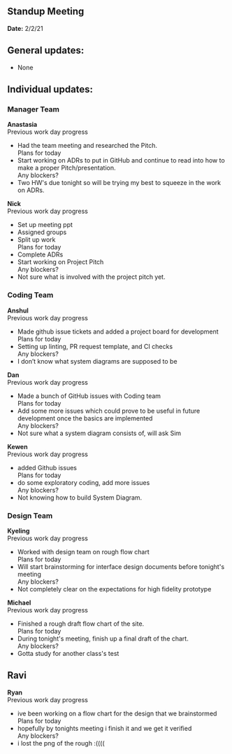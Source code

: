 ## Standup Meeting
**Date:** 2/2/21

## General updates:
- None
 

## Individual updates:

### Manager Team
**Anastasia**  
Previous work day progress  
- Had the team meeting and researched the Pitch.  
Plans for today
- Start working on ADRs to put in GitHub and continue to read into how to make a proper Pitch/presentation.  
Any blockers?
- Two HW's due tonight so will be trying my best to squeeze in the work on ADRs.

**Nick**  
Previous work day progress  
- Set up meeting ppt  
- Assigned groups  
- Split up work  
Plans for today  
- Complete ADRs  
- Start working on Project Pitch  
Any blockers?  
- Not sure what is involved with the project pitch yet.  

### Coding Team

**Anshul**  
Previous work day progress  
- Made github issue tickets and added a project board for development  
Plans for today  
- Setting up linting, PR request template, and CI checks  
Any blockers?  
- I don’t know what system diagrams are supposed to be

**Dan**  
Previous work day progress  
- Made a bunch of GitHub issues with Coding team  
Plans for today
- Add some more issues which could prove to be useful in future development once the basics are implemented  
Any blockers?
- Not sure what a system diagram consists of, will ask Sim

**Kewen**  
Previous work day progress  
- added Github issues  
Plans for today
- do some exploratory coding, add more issues  
Any blockers?
- Not knowing how to build System Diagram.


### Design Team
**Kyeling**  
Previous work day progress  
- Worked with design team on rough flow chart  
Plans for today
- Will start brainstorming for interface design documents before tonight's meeting  
Any blockers?
- Not completely clear on the expectations for high fidelity prototype

**Michael**  
Previous work day progress  
- Finished a rough draft flow chart of the site.  
Plans for today
- During tonight's meeting, finish up a final draft of the chart.  
Any blockers?
- Gotta study for another class's test

**Ravi**  
- 

**Ryan**  
Previous work day progress  
- ive been working on a flow chart for the design that we brainstormed  
Plans for today
- hopefully by tonights meeting i finish it and we get it verified  
Any blockers?
- i lost the png of the rough :((((
